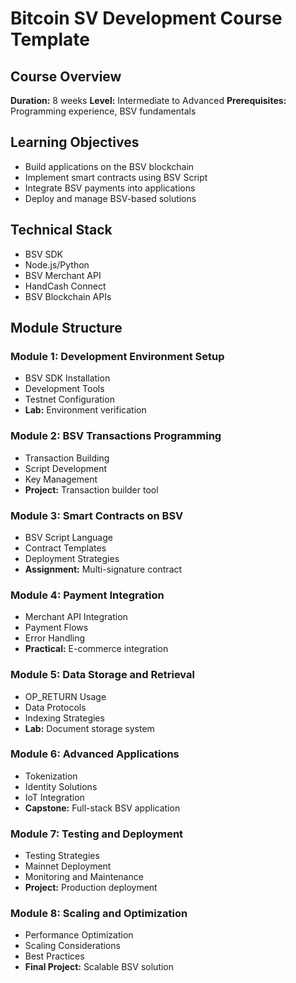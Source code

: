 # Bitcoin SV Development Course Template

## Course Overview
**Duration:** 8 weeks
**Level:** Intermediate to Advanced
**Prerequisites:** Programming experience, BSV fundamentals

## Learning Objectives
- Build applications on the BSV blockchain
- Implement smart contracts using BSV Script
- Integrate BSV payments into applications
- Deploy and manage BSV-based solutions

## Technical Stack
- BSV SDK
- Node.js/Python
- BSV Merchant API
- HandCash Connect
- BSV Blockchain APIs

## Module Structure

### Module 1: Development Environment Setup
- BSV SDK Installation
- Development Tools
- Testnet Configuration
- **Lab:** Environment verification

### Module 2: BSV Transactions Programming
- Transaction Building
- Script Development
- Key Management
- **Project:** Transaction builder tool

### Module 3: Smart Contracts on BSV
- BSV Script Language
- Contract Templates
- Deployment Strategies
- **Assignment:** Multi-signature contract

### Module 4: Payment Integration
- Merchant API Integration
- Payment Flows
- Error Handling
- **Practical:** E-commerce integration

### Module 5: Data Storage and Retrieval
- OP_RETURN Usage
- Data Protocols
- Indexing Strategies
- **Lab:** Document storage system

### Module 6: Advanced Applications
- Tokenization
- Identity Solutions
- IoT Integration
- **Capstone:** Full-stack BSV application

### Module 7: Testing and Deployment
- Testing Strategies
- Mainnet Deployment
- Monitoring and Maintenance
- **Project:** Production deployment

### Module 8: Scaling and Optimization
- Performance Optimization
- Scaling Considerations
- Best Practices
- **Final Project:** Scalable BSV solution
